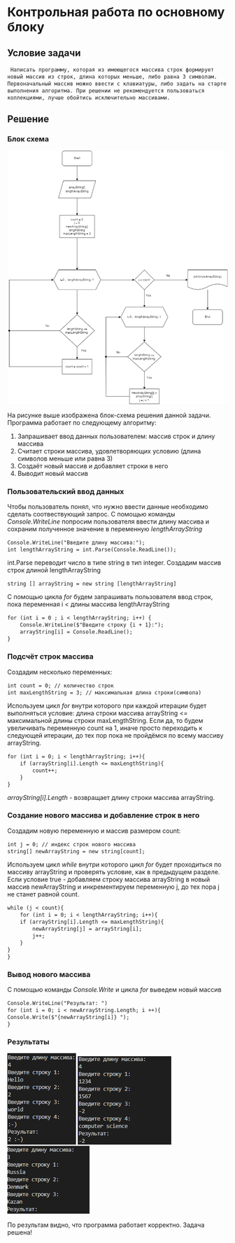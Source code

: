 # Контрольная работа по основному блоку
## Условие задачи 
```
 Написать программу, которая из имеющегося массива строк формирует новый массив из строк, длина которых меньше, либо равна 3 символам. Первоначальный массив можно ввести с клавиатуры, либо задать на старте выполнения алгоритма. При решении не рекомендуется пользоваться коллекциями, лучше обойтись исключительно массивами.
 ```

 ## Решение
### Блок схема

![block-diagram](krDiagram.png)

На рисунке выше изображена блок-схема решения данной задачи. Программа работает по следующему алгоритму:
1. Запрашивает ввод данных пользователем: массив строк и длину массива
2. Считает строки массива, удовлетворяющих условию (длина символов меньше или равна 3)
3. Создаёт новый массив и добавляет строки в него
4. Выводит новый массив


### Пользовательский ввод данных
Чтобы пользователь понял, что нужно ввести данные необходимо сделать соотвествующий запрос. С помощью команды *Console.WriteLine* попросим пользователя ввести длину массива и сохраним полученное значение в переменную *lengthArrayString*
```
Console.WriteLine("Введите длину массива:");
int lengthArrayString = int.Parse(Console.ReadLine());
```
int.Parse переводит число в типе string в тип integer.
Создадим массив строк длиной lengthArrayString
```
string [] arrayString = new string [lengthArrayString]
```

С помощью цикла *for* будем запрашивать пользователя ввод строк, пока переменная i < длины массива lengthArrayString

```
for (int i = 0 ; i < lengthArrayString; i++) {
    Console.WriteLine($"Введите строку {i + 1}:");
    arrayString[i] = Console.ReadLine();
}
```

### Подсчёт строк массива

Создадим несколько переменных:
```
int count = 0; // количество строк
int maxLengthString = 3; // максимальная длина строки(символа)
```
Используем цикл *for* внутри которого при каждой итерации будет выполняться условие: длина строки массива arrayString <= максимальной длины строки maxLengthString. Если да, то будем увеличивать переменную count на 1, иначе просто переходить к следующей итерации, до тех пор пока не пройдёмся по всему массиву arrayString.

```
for (int i = 0; i < lengthArrayString; i++){
    if (arrayString[i].Length <= maxLengthString){
        count++;
    }
}
```
*arrayString[i].Length* - возвращает длину строки массива arrayString.

### Создание нового массива и добавление строк в него

Создадим новую переменную и массив размером count:
```
int j = 0; // индекс строк нового массива
string[] newArrayString = new string[count];
```
Используем цикл *while* внутри которого цикл *for* будет проходиться по массиву arrayString и проверять условие, как в предыдущем разделе. Если условие true - добавляем строку массива arrayString в новый массив newArrayString и инкрементируем переменную j, до тех пора j не станет равной count.

```
while (j < count){
    for (int i = 0; i < lengthArrayString; i++){
    if (arrayString[i].Length <= maxLengthString){
        newArrayString[j] = arrayString[i];
        j++;
    }
}
}
```
### Вывод нового массива
С помощью команды *Console.Write* и цикла *for* выведем новый массив
```
Console.WriteLine("Результат: ")
for (int i = 0; i < newArrayString.Length; i ++){
Console.Write($"{newArrayString[i]} ");
}
```

### Результаты

![test1.png](test1.png)
![test2.png](test2.png)
![test3.png](test3.png)

По результам видно, что программа работает корректно. Задача решена!
